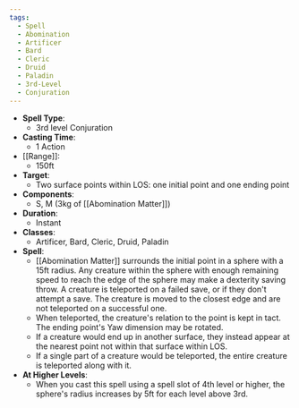 ```yaml
---
tags:
  - Spell
  - Abomination
  - Artificer
  - Bard
  - Cleric
  - Druid
  - Paladin
  - 3rd-Level
  - Conjuration
---
```

- **Spell Type**:
	- 3rd level Conjuration
- **Casting Time**:
	- 1 Action
- [[Range]]:
	- 150ft
- **Target**:
	- Two surface points within LOS: one initial point and one ending point
- **Components**:
	- S, M (3kg of [[Abomination Matter]])
- **Duration**:
	- Instant
- **Classes**:
	-  Artificer, Bard, Cleric, Druid, Paladin
- **Spell**:
	- [[Abomination Matter]] surrounds the initial point in a sphere with a 15ft radius. Any creature within the sphere with enough remaining speed to reach the edge of the sphere may make a dexterity saving throw. A creature is teleported on a failed save, or if they don't attempt a save. The creature is moved to the closest edge and are not teleported on a successful one.
	- When teleported, the creature's relation to the point is kept in tact. The ending point's Yaw dimension may be rotated.
	- If a creature would end up in another surface, they instead appear at the nearest point not within that surface within LOS. 
	- If a single part of a creature would be teleported, the entire creature is teleported along with it.
- **At Higher Levels**:
	- When you cast this spell using a spell slot of 4th level or higher, the sphere's radius increases by 5ft for each level above 3rd.
